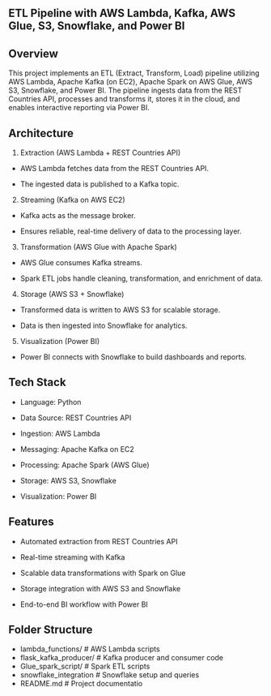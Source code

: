 ETL Pipeline with AWS Lambda, Kafka, AWS Glue, S3, Snowflake, and Power BI
--------------------------------------------------------------------------
Overview
--------
This project implements an ETL (Extract, Transform, Load) pipeline utilizing AWS Lambda, Apache Kafka (on EC2), Apache Spark on AWS Glue, AWS S3, Snowflake, and Power BI.
The pipeline ingests data from the REST Countries API, processes and transforms it, stores it in the cloud, and enables interactive reporting via Power BI.

Architecture
-------------
1. Extraction (AWS Lambda + REST Countries API)

- AWS Lambda fetches data from the REST Countries API.

- The ingested data is published to a Kafka topic.

2. Streaming (Kafka on AWS EC2)

- Kafka acts as the message broker.

- Ensures reliable, real-time delivery of data to the processing layer.

3. Transformation (AWS Glue with Apache Spark)

- AWS Glue consumes Kafka streams.

- Spark ETL jobs handle cleaning, transformation, and enrichment of data.

4. Storage (AWS S3 + Snowflake)

- Transformed data is written to AWS S3 for scalable storage.

- Data is then ingested into Snowflake for analytics.

5. Visualization (Power BI)

- Power BI connects with Snowflake to build dashboards and reports.

Tech Stack
----------
- Language: Python 

- Data Source: REST Countries API

- Ingestion: AWS Lambda

- Messaging: Apache Kafka on EC2

- Processing: Apache Spark (AWS Glue)

- Storage: AWS S3, Snowflake

- Visualization: Power BI

Features
--------
- Automated extraction from REST Countries API

- Real-time streaming with Kafka

- Scalable data transformations with Spark on Glue

- Storage integration with AWS S3 and Snowflake

- End-to-end BI workflow with Power BI

Folder Structure
-----------------
- lambda_functions/       # AWS Lambda scripts
- flask_kafka_producer/   # Kafka producer and consumer code
- Glue_spark_script/      # Spark ETL scripts
- snowflake_integration   # Snowflake setup and queries
- README.md               # Project documentatio
